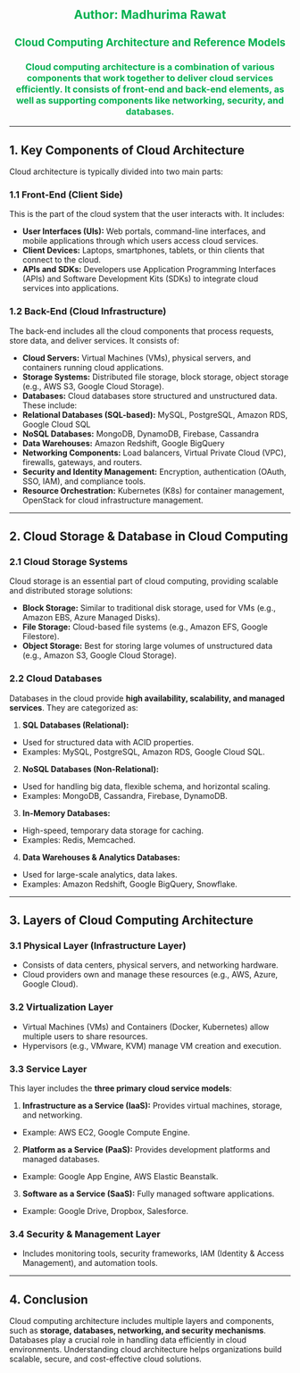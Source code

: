 <div style='text-align:center; color: #00B050'>

<h1 style="font-size: 16pt">Author: Madhurima Rawat</h1>
<h2 style="font-size: 14pt">Cloud Computing Architecture and Reference Models</h2>

<h3 style="font-size: 12pt">Cloud computing architecture is a combination of various components that work together to deliver cloud services
efficiently. It consists of <b>front-end</b> and <b>back-end</b> elements, as well as supporting components like networking,
security, and databases.
</h3>
</div>

---

## **1. Key Components of Cloud Architecture**

Cloud architecture is typically divided into two main parts:

### **1.1 Front-End (Client Side)**

This is the part of the cloud system that the user interacts with. It includes:

- **User Interfaces (UIs):** Web portals, command-line interfaces, and mobile applications through which users access
  cloud services.
- **Client Devices:** Laptops, smartphones, tablets, or thin clients that connect to the cloud.
- **APIs and SDKs:** Developers use Application Programming Interfaces (APIs) and Software Development Kits (SDKs) to
  integrate cloud services into applications.

### **1.2 Back-End (Cloud Infrastructure)**

The back-end includes all the cloud components that process requests, store data, and deliver services. It consists of:

- **Cloud Servers:** Virtual Machines (VMs), physical servers, and containers running cloud applications.
- **Storage Systems:** Distributed file storage, block storage, object storage (e.g., AWS S3, Google Cloud Storage).
- **Databases:** Cloud databases store structured and unstructured data. These include:
- **Relational Databases (SQL-based):** MySQL, PostgreSQL, Amazon RDS, Google Cloud SQL
- **NoSQL Databases:** MongoDB, DynamoDB, Firebase, Cassandra
- **Data Warehouses:** Amazon Redshift, Google BigQuery
- **Networking Components:** Load balancers, Virtual Private Cloud (VPC), firewalls, gateways, and routers.
- **Security and Identity Management:** Encryption, authentication (OAuth, SSO, IAM), and compliance tools.
- **Resource Orchestration:** Kubernetes (K8s) for container management, OpenStack for cloud infrastructure management.

---

## **2. Cloud Storage & Database in Cloud Computing**

### **2.1 Cloud Storage Systems**

Cloud storage is an essential part of cloud computing, providing scalable and distributed storage solutions:

- **Block Storage:** Similar to traditional disk storage, used for VMs (e.g., Amazon EBS, Azure Managed Disks).
- **File Storage:** Cloud-based file systems (e.g., Amazon EFS, Google Filestore).
- **Object Storage:** Best for storing large volumes of unstructured data (e.g., Amazon S3, Google Cloud Storage).

### **2.2 Cloud Databases**

Databases in the cloud provide **high availability, scalability, and managed services**. They are categorized as:

1. **SQL Databases (Relational):**

- Used for structured data with ACID properties.
- Examples: MySQL, PostgreSQL, Amazon RDS, Google Cloud SQL.

2. **NoSQL Databases (Non-Relational):**

- Used for handling big data, flexible schema, and horizontal scaling.
- Examples: MongoDB, Cassandra, Firebase, DynamoDB.

3. **In-Memory Databases:**

- High-speed, temporary data storage for caching.
- Examples: Redis, Memcached.

4. **Data Warehouses & Analytics Databases:**

- Used for large-scale analytics, data lakes.
- Examples: Amazon Redshift, Google BigQuery, Snowflake.

---

## **3. Layers of Cloud Computing Architecture**

### **3.1 Physical Layer (Infrastructure Layer)**

- Consists of data centers, physical servers, and networking hardware.
- Cloud providers own and manage these resources (e.g., AWS, Azure, Google Cloud).

### **3.2 Virtualization Layer**

- Virtual Machines (VMs) and Containers (Docker, Kubernetes) allow multiple users to share resources.
- Hypervisors (e.g., VMware, KVM) manage VM creation and execution.

### **3.3 Service Layer**

This layer includes the **three primary cloud service models**:

1. **Infrastructure as a Service (IaaS):** Provides virtual machines, storage, and networking.

- Example: AWS EC2, Google Compute Engine.

2. **Platform as a Service (PaaS):** Provides development platforms and managed databases.

- Example: Google App Engine, AWS Elastic Beanstalk.

3. **Software as a Service (SaaS):** Fully managed software applications.

- Example: Google Drive, Dropbox, Salesforce.

### **3.4 Security & Management Layer**

- Includes monitoring tools, security frameworks, IAM (Identity & Access Management), and automation tools.

---

## **4. Conclusion**

Cloud computing architecture includes multiple layers and components, such as **storage, databases, networking, and
security mechanisms**. Databases play a crucial role in handling data efficiently in cloud environments. Understanding
cloud architecture helps organizations build scalable, secure, and cost-effective cloud solutions.
